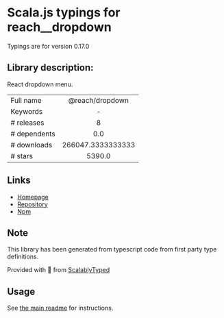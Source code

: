 
# Scala.js typings for reach__dropdown

Typings are for version 0.17.0

## Library description:
React dropdown menu.

|                    |                 |
| ------------------ | :-------------: |
| Full name          | @reach/dropdown |
| Keywords           | - |
| # releases         | 8 |
| # dependents       | 0.0 |
| # downloads        | 266047.3333333333 |
| # stars            | 5390.0 |

## Links
- [Homepage](https://github.com/reach/reach-ui#readme)
- [Repository](https://github.com/reach/reach-ui)
- [Npm](https://www.npmjs.com/package/%40reach%2Fdropdown)
    


## Note
This library has been generated from typescript code from first party type definitions.

Provided with :purple_heart: from [ScalablyTyped](https://github.com/oyvindberg/ScalablyTyped)

## Usage
See [the main readme](../../readme.md) for instructions.


